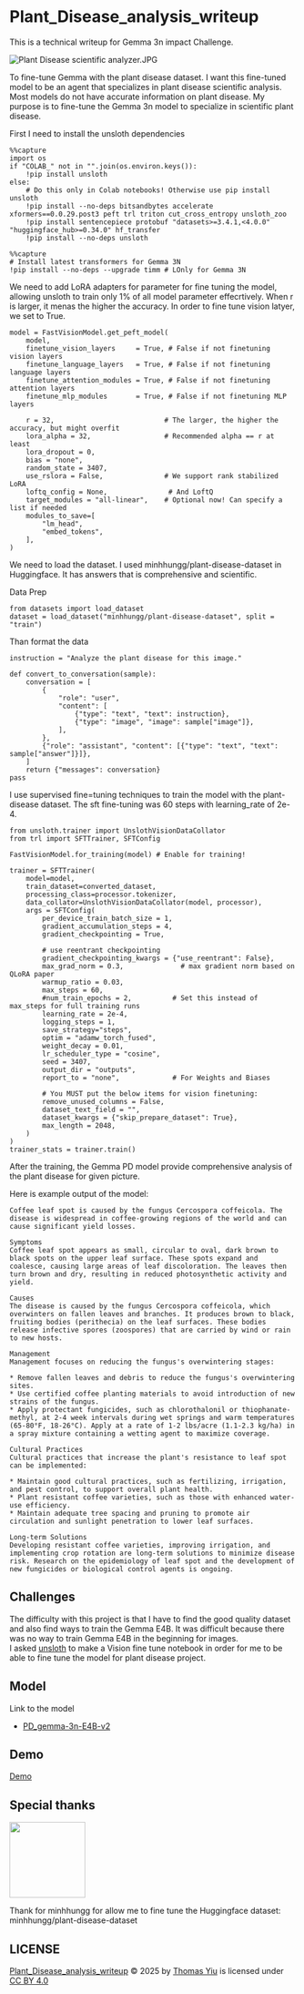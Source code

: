 # Plant_Disease_analysis_writeup
This is a technical writeup for Gemma 3n impact Challenge.

![Plant Disease scientific analyzer.JPG](https://github.com/tomtyiu/Plant_Disease_analysis_writeup/blob/main/Plant%20Disease%20scientific%20analyzer.JPG?raw=true)


To fine-tune Gemma with the plant disease dataset. I want this fine-tuned model to be an agent that specializes in plant disease scientific analysis. Most models do not have accurate information on plant disease.  My purpose is to fine-tune the Gemma 3n model to specialize in scientific plant disease.

First I need to install the unsloth dependencies
```
%%capture
import os
if "COLAB_" not in "".join(os.environ.keys()):
    !pip install unsloth
else:
    # Do this only in Colab notebooks! Otherwise use pip install unsloth
    !pip install --no-deps bitsandbytes accelerate xformers==0.0.29.post3 peft trl triton cut_cross_entropy unsloth_zoo
    !pip install sentencepiece protobuf "datasets>=3.4.1,<4.0.0" "huggingface_hub>=0.34.0" hf_transfer
    !pip install --no-deps unsloth

%%capture
# Install latest transformers for Gemma 3N
!pip install --no-deps --upgrade timm # LOnly for Gemma 3N
```
We need to add LoRA adapters for parameter for fine tuning the model, allowing unsloth to train only 1% of all model parameter effecrtively.  When r is larger, it menas the higher the accuracy.   In order to fine tune vision latyer, we set to True.
```
model = FastVisionModel.get_peft_model(
    model,
    finetune_vision_layers     = True, # False if not finetuning vision layers
    finetune_language_layers   = True, # False if not finetuning language layers
    finetune_attention_modules = True, # False if not finetuning attention layers
    finetune_mlp_modules       = True, # False if not finetuning MLP layers

    r = 32,                           # The larger, the higher the accuracy, but might overfit
    lora_alpha = 32,                  # Recommended alpha == r at least
    lora_dropout = 0,
    bias = "none",
    random_state = 3407,
    use_rslora = False,               # We support rank stabilized LoRA
    loftq_config = None,               # And LoftQ
    target_modules = "all-linear",    # Optional now! Can specify a list if needed
    modules_to_save=[
        "lm_head",
        "embed_tokens",
    ],
)
```

We need to load the dataset.  I used minhhungg/plant-disease-dataset in Huggingface.  It has answers that is comprehensive and scientific.

Data Prep
```
from datasets import load_dataset
dataset = load_dataset("minhhungg/plant-disease-dataset", split = "train")
```

Than format the data
```
instruction = "Analyze the plant disease for this image."

def convert_to_conversation(sample):
    conversation = [
        {
            "role": "user",
            "content": [
                {"type": "text", "text": instruction},
                {"type": "image", "image": sample["image"]},
            ],
        },
        {"role": "assistant", "content": [{"type": "text", "text": sample["answer"]}]},
    ]
    return {"messages": conversation}
pass
```

I use supervised fine=tuning techniques to train the model with the plant-disease dataset.  The sft fine-tuning was 60 steps with learning_rate of 2e-4.

```
from unsloth.trainer import UnslothVisionDataCollator
from trl import SFTTrainer, SFTConfig

FastVisionModel.for_training(model) # Enable for training!

trainer = SFTTrainer(
    model=model,
    train_dataset=converted_dataset,
    processing_class=processor.tokenizer,
    data_collator=UnslothVisionDataCollator(model, processor),
    args = SFTConfig(
        per_device_train_batch_size = 1,
        gradient_accumulation_steps = 4,
        gradient_checkpointing = True,

        # use reentrant checkpointing
        gradient_checkpointing_kwargs = {"use_reentrant": False},
        max_grad_norm = 0.3,              # max gradient norm based on QLoRA paper
        warmup_ratio = 0.03,
        max_steps = 60,
        #num_train_epochs = 2,          # Set this instead of max_steps for full training runs
        learning_rate = 2e-4,
        logging_steps = 1,
        save_strategy="steps",
        optim = "adamw_torch_fused",
        weight_decay = 0.01,
        lr_scheduler_type = "cosine",
        seed = 3407,
        output_dir = "outputs",
        report_to = "none",             # For Weights and Biases

        # You MUST put the below items for vision finetuning:
        remove_unused_columns = False,
        dataset_text_field = "",
        dataset_kwargs = {"skip_prepare_dataset": True},
        max_length = 2048,
    )
)
trainer_stats = trainer.train()
```

After the training, the Gemma PD model provide comprehensive analysis of the plant disease for given picture.

Here is example output of the model:
```
Coffee leaf spot is caused by the fungus Cercospora coffeicola. The disease is widespread in coffee-growing regions of the world and can cause significant yield losses.

Symptoms
Coffee leaf spot appears as small, circular to oval, dark brown to black spots on the upper leaf surface. These spots expand and coalesce, causing large areas of leaf discoloration. The leaves then turn brown and dry, resulting in reduced photosynthetic activity and yield.

Causes
The disease is caused by the fungus Cercospora coffeicola, which overwinters on fallen leaves and branches. It produces brown to black, fruiting bodies (perithecia) on the leaf surfaces. These bodies release infective spores (zoospores) that are carried by wind or rain to new hosts.

Management
Management focuses on reducing the fungus's overwintering stages:

* Remove fallen leaves and debris to reduce the fungus's overwintering sites.
* Use certified coffee planting materials to avoid introduction of new strains of the fungus.
* Apply protectant fungicides, such as chlorothalonil or thiophanate-methyl, at 2-4 week intervals during wet springs and warm temperatures (65-80°F, 18-26°C). Apply at a rate of 1-2 lbs/acre (1.1-2.3 kg/ha) in a spray mixture containing a wetting agent to maximize coverage.

Cultural Practices
Cultural practices that increase the plant's resistance to leaf spot can be implemented:

* Maintain good cultural practices, such as fertilizing, irrigation, and pest control, to support overall plant health.
* Plant resistant coffee varieties, such as those with enhanced water-use efficiency.
* Maintain adequate tree spacing and pruning to promote air circulation and sunlight penetration to lower leaf surfaces.

Long-term Solutions
Developing resistant coffee varieties, improving irrigation, and implementing crop rotation are long-term solutions to minimize disease risk. Research on the epidemiology of leaf spot and the development of new fungicides or biological control agents is ongoing.
```
## Challenges
The difficulty with this project is that I have to find the good quality dataset and also find ways to train the Gemma E4B.  It was difficult because there was no way to train Gemma E4B in the beginning for images.  
I asked [unsloth](https://docs.unsloth.ai/) to make a Vision fine tune notebook in order for me to be able to fine tune the model for plant disease project. 

## Model
Link to the model
- [PD_gemma-3n-E4B-v2](https://huggingface.co/EpistemeAI/PD_gemma-3n-E4B-v2)

## Demo
[Demo](https://huggingface.co/spaces/legolasyiu/Gemma3N-challenge)

## Special thanks
<div>
  <div style="display: flex; gap: 5px; align-items: center; ">
    <a href="https://github.com/unslothai/unsloth/">
      <img src="https://github.com/unslothai/unsloth/raw/main/images/unsloth%20new%20logo.png" width="133">
    </a>
  </div>
</div>

Thank for minhhungg for allow me to fine tune the Huggingface dataset:  minhhungg/plant-disease-dataset

## LICENSE

<a href="https://github.com/tomtyiu/Plant_Disease_analysis_writeup">Plant_Disease_analysis_writeup</a> © 2025 by <a href="https://creativecommons.org">Thomas Yiu</a> is licensed under 
<a href="https://creativecommons.org/licenses/by/4.0/">CC BY 4.0</a>
<img src="https://mirrors.creativecommons.org/presskit/icons/cc.svg" alt="" style="max-width: 1em;max-height:1em;margin-left: .2em;">
<img src="https://mirrors.creativecommons.org/presskit/icons/by.svg" alt="" style="max-width: 1em;max-height:1em;margin-left: .2em;">
